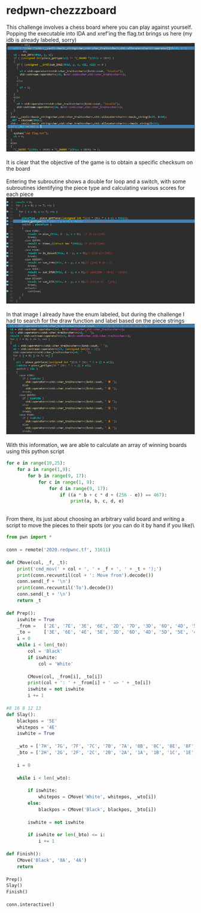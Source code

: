 # redpwn-chezzzboard
This challenge involves a chess board where you can play against yourself.\
Popping the executable into IDA and xref'ing the flag.txt brings us here (my idb is already labeled, sorry)\
![cida1](/img/cida1.png)\
\
It is clear that the objective of the game is to obtain a specific checksum on the board\
\
Entering the subroutine shows a double for loop and a switch, with some subroutines identifying the piece type and calculating various scores for each piece\
![cida2](/img/cida2.png)\
\
In that image I already have the enum labeled, but during the challenge I had to search for the draw function and label based on the piece strings\
![cida3](/img/cida3.png)\
\
With this information, we are able to calculate an array of winning boards using this python script
```python
for e in range(10,25):
    for a in range(1,9):
        for b in range(9, 17):
            for c in range(1, 9):
                for d in range(9, 17):
                    if ((a * b + c * d + (256 - e)) == 467):
                        print(a, b, c, d, e)
```
\
From there, its just about choosing an arbitrary valid board and writing a script to move the pieces to their spots (or you can do it by hand if you like)\
```python
from pwn import *

conn = remote('2020.redpwnc.tf', 31611)

def CMove(col, _f, _t):
    print('cmd_mov(' + col + ', ' + _f + ', ' + _t + ');')
    print(conn.recvuntil(col + ': Move from').decode())
    conn.send(_f + '\n')
    print(conn.recvuntil('To').decode())
    conn.send(_t + '\n')
    return _t

def Prep():
    iswhite = True
    _from =   ['2E', '7E', '3E', '6E', '2D', '7D', '3D', '6D', '4D', '5D', '1D', '8D', '4D', '5D']
    _to =     ['3E', '6E', '4E', '5E', '3D', '6D', '4D', '5D', '5E', '4E', '4D', '5D', '4E', '5E']
    i = 0
    while i < len(_to):
        col = 'Black'
        if iswhite:
            col = 'White'
        
        CMove(col, _from[i], _to[i])
        print(col + ': ' + _from[i] + ' => ' + _to[i])
        iswhite = not iswhite
        i += 1

#8 16 8 12 13
def Slay():
    blackpos = '5E'
    whitepos = '4E'
    iswhite = True

    _wto = ['7H', '7G', '7F', '7C', '7B', '7A', '8B', '8C', '8E', '8F', '8G', '8H', '3H', '4H', '5H', '8H']
    _bto = ['2H', '2G', '2F', '2C', '2B', '2A', '1A', '1B', '1C', '1E', '1F', '1G', '1H', '1D', '8D']

    i = 0

    while i < len(_wto):

        if iswhite:
            whitepos = CMove('White', whitepos, _wto[i])
        else:
            blackpos = CMove('Black', blackpos, _bto[i])
        
        iswhite = not iswhite

        if iswhite or len(_bto) <= i:
            i += 1

def Finish():
    CMove('Black', '8A', '4A')
    return
    
Prep()
Slay()
Finish()

conn.interactive()
```
